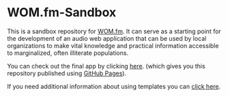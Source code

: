 # WOM.fm-Sandbox

This is a sandbox repository for [WOM.fm](https://wom.fm). It can serve as a starting point for the development of an audio web application that can be used by local organizations to make vital knowledge and practical information accessible to marginalized, often illiterate populations.

You can check out the final app by clicking [here](https://oseqorg.github.io/WOM.fm-Sandbox/). (which gives you this repository published using [GitHub Pages](https://docs.github.com/en/pages/getting-started-with-github-pages/configuring-a-publishing-source-for-your-github-pages-site#choosing-a-publishing-source)).

If you need additional information about using templates you can [click here](https://docs.github.com/en/repositories/creating-and-managing-repositories/creating-a-repository-from-a-template).


